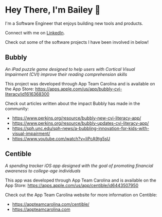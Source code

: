 # Hey There, I'm Bailey 👋

I'm a Software Engineer that enjoys building new tools and products.

Connect with me on [LinkedIn](https://www.linkedin.com/in/baileyvanwormer/).

Check out some of the software projects I have been involved in below!

## Bubbly
*An iPad puzzle game designed to help users with Cortical Visual Impairment (CVI) improve their reading comprehension skills*

This project was developed through App Team Carolina and is available on the App Store: https://apps.apple.com/us/app/bubbly-cvi-literacy/id1616368300

Check out articles written about the impact Bubbly has made in the community: 
- https://www.perkins.org/resource/bubbly-new-cvi-literacy-app/
- https://www.perkins.org/resource/bubbly-updates-cvi-literacy-app/
- https://sph.unc.edu/sph-news/a-bubbling-innovation-for-kids-with-visual-impairment/
- https://www.youtube.com/watch?v=IiPcA9tg5sU

## Centible
*A spending tracker iOS app designed with the goal of promoting financial awareness to college-age individuals*

This app was developed through App Team Carolina and is available on the App Store: https://apps.apple.com/us/app/centible/id6443507950

Check out the App Team Carolina website for more information on Centible: 
- https://appteamcarolina.com/centible/
- https://appteamcarolina.com

